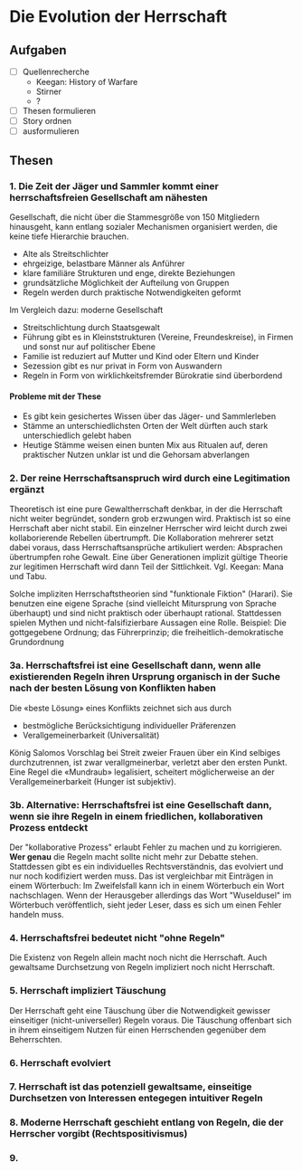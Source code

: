 # Die Evolution der Herrschaft

## Aufgaben

- [ ] Quellenrecherche
    - Keegan: History of Warfare
    - Stirner
    - ?
- [ ] Thesen formulieren
- [ ] Story ordnen
- [ ] ausformulieren

## Thesen

### 1. Die Zeit der Jäger und Sammler kommt einer herrschaftsfreien Gesellschaft am nähesten

Gesellschaft, die nicht über die Stammesgröße von 150 Mitgliedern hinausgeht, kann entlang sozialer Mechanismen organisiert werden, die keine tiefe Hierarchie brauchen.

* Alte als Streitschlichter
* ehrgeizige, belastbare Männer als Anführer
* klare familiäre Strukturen und enge, direkte Beziehungen
* grundsätzliche Möglichkeit der Aufteilung von Gruppen
* Regeln werden durch praktische Notwendigkeiten geformt

Im Vergleich dazu: moderne Gesellschaft

* Streitschlichtung durch Staatsgewalt
* Führung gibt es in Kleinststrukturen (Vereine, Freundeskreise), in Firmen und sonst nur auf politischer Ebene
* Familie ist reduziert auf Mutter und Kind oder Eltern und Kinder
* Sezession gibt es nur privat in Form von Auswandern
* Regeln in Form von wirklichkeitsfremder Bürokratie sind überbordend

#### Probleme mit der These

* Es gibt kein gesichertes Wissen über das Jäger- und Sammlerleben
* Stämme an unterschiedlichsten Orten der Welt dürften auch stark unterschiedlich gelebt haben
* Heutige Stämme weisen einen bunten Mix aus Ritualen auf, deren praktischer Nutzen unklar ist und die Gehorsam abverlangen

### 2. Der reine Herrschaftsanspruch wird durch eine Legitimation ergänzt

Theoretisch ist eine pure Gewaltherrschaft denkbar, in der die Herrschaft nicht weiter begründet, sondern grob erzwungen wird.
Praktisch ist so eine Herrschaft aber nicht stabil.
Ein einzelner Herrscher wird leicht durch zwei kollaborierende Rebellen übertrumpft.
Die Kollaboration mehrerer setzt dabei voraus, dass Herrschaftsansprüche artikuliert werden:
Absprachen übertrumpfen rohe Gewalt.
Eine über Generationen implizit gültige Theorie zur legitimen Herrschaft wird dann Teil der Sittlichkeit.
Vgl. Keegan: Mana und Tabu.

Solche impliziten Herrschaftstheorien sind "funktionale Fiktion" (Harari).
Sie benutzen eine eigene Sprache (sind vielleicht Mitursprung von Sprache überhaupt) und sind nicht praktisch oder überhaupt rational.
Stattdessen spielen Mythen und nicht-falsifizierbare Aussagen eine Rolle.
Beispiel: Die gottgegebene Ordnung; das Führerprinzip; die freiheitlich-demokratische Grundordnung

### 3a. Herrschaftsfrei ist eine Gesellschaft dann, wenn alle existierenden Regeln ihren Ursprung organisch in der Suche nach der besten Lösung von Konflikten haben

Die «beste Lösung» eines Konflikts zeichnet sich aus durch

* bestmögliche Berücksichtigung individueller Präferenzen
* Verallgemeinerbarkeit (Universalität)

König Salomos Vorschlag bei Streit zweier Frauen über ein Kind selbiges durchzutrennen, ist zwar verallgmeinerbar, verletzt aber den ersten Punkt.
Eine Regel die «Mundraub» legalisiert, scheitert möglicherweise an der Verallgemeinerbarkeit (Hunger ist subjektiv).

### 3b. Alternative: Herrschaftsfrei ist eine Gesellschaft dann, wenn sie ihre Regeln in einem friedlichen, kollaborativen Prozess entdeckt

Der "kollaborative Prozess" erlaubt Fehler zu machen und zu korrigieren.
**Wer genau** die Regeln macht sollte nicht mehr zur Debatte stehen.
Stattdessen gibt es ein individuelles Rechtsverständnis, das evolviert und nur noch kodifiziert werden muss.
Das ist vergleichbar mit Einträgen in einem Wörterbuch:
Im Zweifelsfall kann ich in einem Wörterbuch ein Wort nachschlagen.
Wenn der Herausgeber allerdings das Wort "Wuseldusel" im Wörterbuch veröffentlich, sieht jeder Leser, dass es sich um einen Fehler handeln muss.

### 4. Herrschaftsfrei bedeutet nicht "ohne Regeln"

Die Existenz von Regeln allein macht noch nicht die Herrschaft.
Auch gewaltsame Durchsetzung von Regeln impliziert noch nicht Herrschaft.

### 5. Herrschaft impliziert Täuschung

Der Herrschaft geht eine Täuschung über die Notwendigkeit gewisser einseitiger (nicht-universeller) Regeln voraus.
Die Täuschung offenbart sich in ihrem einseitigem Nutzen für einen Herrschenden gegenüber dem Beherrschten.

### 6. Herrschaft evolviert

### 7. Herrschaft ist das potenziell gewaltsame, einseitige Durchsetzen von Interessen entegegen intuitiver Regeln

### 8. Moderne Herrschaft geschieht entlang von Regeln, die der Herrscher vorgibt (Rechtspositivismus)

### 9.
